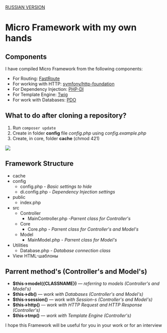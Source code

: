 [RUSSIAN VERSION](https://github.com/xryst/zorge/blob/master/README_RU.md)

# Micro Framework with my own hands

## Components

I have compiled Micro Framework from the following components:

* For Routing: [FastRoute](https://github.com/nikic/FastRoute)
* For working with HTTP: [symfony/http-foundation](https://github.com/symfony/http-foundation)
* For Dependency Injection: [PHP-DI](https://github.com/PHP-DI/PHP-DI)
* For Template Engine: [Twig](https://github.com/twigphp/Twig)
* For work with Databases: [PDO](https://www.php.net/manual/en/book.pdo.php)

## What to do after cloning a repository?

1. Run `composer update`
2. Create in folder **config** file _config.php_ using _config.example.php_
3. Create, in core, folder **cache** (chmod 421)

![](https://miro.medium.com/max/700/1*JwJspWRLr_jPv9yvyBd1lA.png)

## Framework Structure

* cache
* config
  * config.php - _Basic settings to hide_
  * di.config.php - _Dependency Injection settings_
* public
  * index.php
* src
  * Controller
    * MainController.php -_Parrent class for Controller's_
  * Core
    * Core.php - _Parrent class for Controller's and Model's_
  * Model
    * MainModel.php - _Parrent class for Model's_
* Utilities
  * Database.php - _Database connection class_
* View HTML-шаблоны

## Parrent method's (Controller's and Model's)

* **$this->model({CLASSNAME})** — _referring to models (Controller's and Model's)_
* **$this->db()** — _work with Databases (Controller's and Model's)_
* **$this->session()** — _work with Session-s (Controller's and Model's)_
* **$this->http()** — _work with HTTP Request and HTTP Response (Controller's)_
* **$this->tmp()** — _work with Template Engine (Controller's)_

I hope this Framework will be useful for you in your work or for an interview

